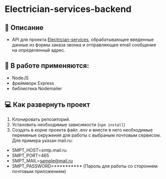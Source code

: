 # Electrician-services-backend

## :scroll: Описание

- API для проекта [Electrician-services](https://github.com/EugeneCod/electrician-services), обрабатывающее введенные данные из формы заказа звонка и отправляющее email сообщение на определенный адрес.

## :toolbox: В работе применяются:

- NodeJS
- фреймворк Express
- библиотека Nodemailer

## :computer: Как развернуть проект

1. Клонировать репозиторий.
2. Установить необходимые зависимости (`npm install`)
3. Создать в корне проекта файл .env и внести в него необходимые переменые окружения для работы с выбраным почтовым сервисом. Для примера указан mail.ru:

- SMPT_HOST=smtp.mail.ru
- SMPT_PORT=465
- SMPT_MAIL=sample@mail.ru
- SMPT_PASSWORD=********** (Пароль для работы со стороннем почтовым приложением)
